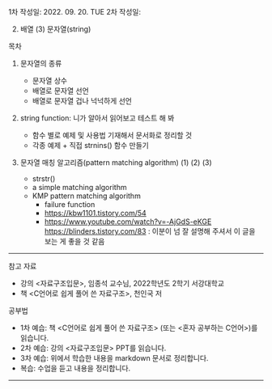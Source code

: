 1차 작성일: 2022. 09. 20. TUE
2차 작성일: 

2. 배열
(3) 문자열(string)

목차
1. 문자열의 종류
    - 문자열 상수
    - 배열로 문자열 선언
    - 배열로 문자열 겁나 넉넉하게 선언

2. string function: 니가 알아서 읽어보고 테스트 해 봐
    - 함수 별로 예제 및 사용법 기재해서 문서화로 정리할 것
    - 각종 예제 + 직접 strnins() 함수 만들기

3. 문자열 매칭 알고리즘(pattern matching algorithm)
    (1)
    (2)
    (3)

    - strstr()
    - a simple matching algorithm
    - KMP pattern matching algorithm
        - failure function
        - https://kbw1101.tistory.com/54
        - https://www.youtube.com/watch?v=-AjGdS-eKGE
        https://blinders.tistory.com/83 : 이분이 넘 잘 설명해 주셔서 이 글을 보는 게 좋을 것 같음

---

참고 자료
* 강의 <자료구조입문>, 임종석 교수님, 2022학년도 2학기 서강대학교
* 책 <C언어로 쉽게 풀어 쓴 자료구조>, 천인국 저

공부법
* 1차 예습: 책 <C언어로 쉽게 풀어 쓴 자료구조> (또는 <혼자 공부하는 C언어>)를 읽습니다.
* 2차 예습: 강의 <자료구조입문> PPT를 읽습니다.
* 3차 예습: 위에서 학습한 내용을 markdown 문서로 정리합니다.
* 복습: 수업을 듣고 내용을 정리합니다.

---

